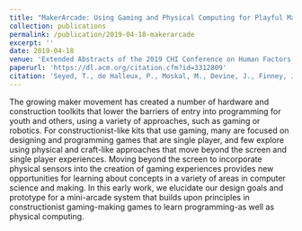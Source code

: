 ```yaml
---
title: "MakerArcade: Using Gaming and Physical Computing for Playful Making, Learning, and Creativity"
collection: publications
permalink: /publication/2019-04-18-makerarcade
excerpt: ''
date: 2019-04-18
venue: 'Extended Abstracts of the 2019 CHI Conference on Human Factors in Computing Systems'
paperurl: 'https://dl.acm.org/citation.cfm?id=3312809'
citation: 'Seyed, T., de Halleux, P., Moskal, M., Devine, J., Finney, J., Hodges, S. and Ball, T., 2019, April. MakerArcade: Using Gaming and Physical Computing for Playful Making, Learning, and Creativity. <i>In Extended Abstracts of the 2019 CHI Conference on Human Factors in Computing Systems (p. LBW0174).</i> ACM.'
---
```

<!-- abstract -->

The growing maker movement has created a number of hardware and construction toolkits that lower the barriers of entry into programming for youth and others, using a variety of approaches, such as gaming or robotics. For constructionist-like kits that use gaming, many are focused on designing and programming games that are single player, and few explore using physical and craft-like approaches that move beyond the screen and single player experiences. Moving beyond the screen to incorporate physical sensors into the creation of gaming experiences provides new opportunities for learning about concepts in a variety of areas in computer science and making. In this early work, we elucidate our design goals and prototype for a mini-arcade system that builds upon principles in constructionist gaming-making games to learn programming-as well as physical computing.